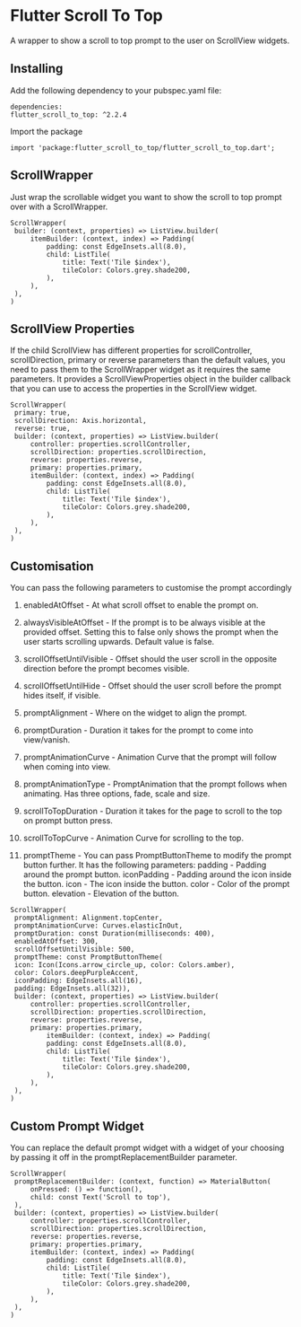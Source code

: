 # Flutter Scroll To Top

A wrapper to show a scroll to top prompt to the user on ScrollView widgets.

## Installing

Add the following dependency to your pubspec.yaml file:

   ```
   dependencies:
  flutter_scroll_to_top: ^2.2.4
   ```

Import the package

   ```
   import 'package:flutter_scroll_to_top/flutter_scroll_to_top.dart';
   ```

## ScrollWrapper

Just wrap the scrollable widget you want to show the scroll to top prompt over with a ScrollWrapper.

   ```
   ScrollWrapper(
    builder: (context, properties) => ListView.builder(
        itemBuilder: (context, index) => Padding(
            padding: const EdgeInsets.all(8.0),
            child: ListTile(
                title: Text('Tile $index'),
                tileColor: Colors.grey.shade200,
            ),
        ),
    ),
)
   ```

## ScrollView Properties

If the child ScrollView has different properties for scrollController, scrollDirection, primary or reverse parameters than the default values, you need to pass them to the ScrollWrapper widget as it requires the same parameters. It provides a ScrollViewProperties object in the builder callback that you can use to access the properties in the ScrollView widget.

   ```
   ScrollWrapper(
    primary: true,
    scrollDirection: Axis.horizontal,
    reverse: true,
    builder: (context, properties) => ListView.builder(
        controller: properties.scrollController,
        scrollDirection: properties.scrollDirection,
        reverse: properties.reverse,
        primary: properties.primary,
        itemBuilder: (context, index) => Padding(
            padding: const EdgeInsets.all(8.0),
            child: ListTile(
                title: Text('Tile $index'),
                tileColor: Colors.grey.shade200,
            ),
        ),
    ),
)
   ```

## Customisation

You can pass the following parameters to customise the prompt accordingly

1. enabledAtOffset - At what scroll offset to enable the prompt on.

2. alwaysVisibleAtOffset - If the prompt is to be always visible at the provided offset. Setting this to false only shows the prompt when the user starts scrolling upwards. Default value is false.

3. scrollOffsetUntilVisible - Offset should the user scroll in the opposite direction before the prompt becomes visible.

4. scrollOffsetUntilHide - Offset should the user scroll before the prompt hides itself, if visible.

5. promptAlignment - Where on the widget to align the prompt.

6. promptDuration - Duration it takes for the prompt to come into view/vanish.

7. promptAnimationCurve - Animation Curve that the prompt will follow when coming into view.

8. promptAnimationType - PromptAnimation that the prompt follows when animating. Has three options, fade, scale and size.

9. scrollToTopDuration - Duration it takes for the page to scroll to the top on prompt button press.

10. scrollToTopCurve - Animation Curve for scrolling to the top.

11. promptTheme - You can pass PromptButtonTheme to modify the prompt button further. It has the following parameters:
padding - Padding around the prompt button.
iconPadding - Padding around the icon inside the button.
icon - The icon inside the button.
color - Color of the prompt button.
elevation - Elevation of the button.

   ```
   ScrollWrapper(
    promptAlignment: Alignment.topCenter,
    promptAnimationCurve: Curves.elasticInOut,
    promptDuration: const Duration(milliseconds: 400),
    enabledAtOffset: 300,
    scrollOffsetUntilVisible: 500,
    promptTheme: const PromptButtonTheme(
    icon: Icon(Icons.arrow_circle_up, color: Colors.amber),
    color: Colors.deepPurpleAccent,
    iconPadding: EdgeInsets.all(16),
    padding: EdgeInsets.all(32)),
    builder: (context, properties) => ListView.builder(
        controller: properties.scrollController,
        scrollDirection: properties.scrollDirection,
        reverse: properties.reverse,
        primary: properties.primary,
            itemBuilder: (context, index) => Padding(
            padding: const EdgeInsets.all(8.0),
            child: ListTile(
                title: Text('Tile $index'),
                tileColor: Colors.grey.shade200,
            ),
        ),
    ),
   )
   ```
   
## Custom Prompt Widget

You can replace the default prompt widget with a widget of your choosing by passing it off in the promptReplacementBuilder parameter.

   ```
   ScrollWrapper(
    promptReplacementBuilder: (context, function) => MaterialButton(
        onPressed: () => function(),
        child: const Text('Scroll to top'),
    ),
    builder: (context, properties) => ListView.builder(
        controller: properties.scrollController,
        scrollDirection: properties.scrollDirection,
        reverse: properties.reverse,
        primary: properties.primary,
        itemBuilder: (context, index) => Padding(
            padding: const EdgeInsets.all(8.0),
            child: ListTile(
                title: Text('Tile $index'),
                tileColor: Colors.grey.shade200,
            ),
        ),
    ),
)
   ```


